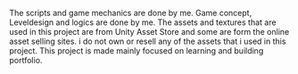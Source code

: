 The scripts and game mechanics are done by me.
Game concept, Leveldesign and logics are done by me.
The assets and textures that are used in this project are from Unity Asset Store and some are form the online asset selling sites.
i do not own or resell any of the assets that i used in this project.
This project is made mainly focused on learning and building portfolio.
